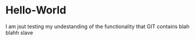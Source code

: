 # Hello-World

I am jsut testing my undestanding of the functionality that GIT contains blah blahh slave
